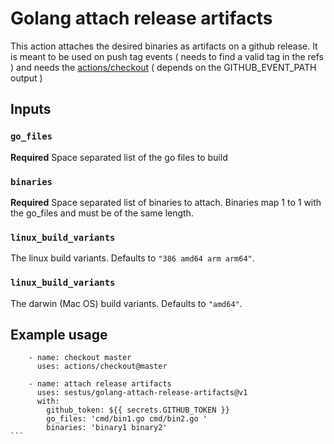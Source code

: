 # Golang attach release artifacts

This action attaches the desired binaries as artifacts on a github release.
It is meant to be used on push tag events ( needs to find a valid tag in the refs )
and needs the [actions/checkout](https://github.com/actions/checkout) ( depends 
on the GITHUB_EVENT_PATH output )

## Inputs

### `go_files`

**Required** Space separated list of the go files to build

### `binaries`

**Required** Space separated list of binaries to attach. Binaries map 1 to 1 with the go_files and must be of the same length.

### `linux_build_variants`

The linux build variants. Defaults to `"386 amd64 arm arm64"`.

### `linux_build_variants`

The darwin (Mac OS) build variants. Defaults to `"amd64"`.

## Example usage

```````
    - name: checkout master
      uses: actions/checkout@master

    - name: attach release artifacts
      uses: sestus/golang-attach-release-artifacts@v1
      with:
        github_token: ${{ secrets.GITHUB_TOKEN }}
        go_files: 'cmd/bin1.go cmd/bin2.go '
        binaries: 'binary1 binary2'
```